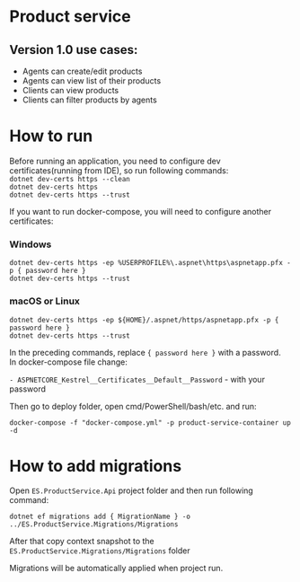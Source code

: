 # Product service

## Version 1.0 use cases:

- Agents can create/edit products
- Agents can view list of their products
- Clients can view products
- Clients can filter products by agents

# How to run

Before running an application, you need to configure dev certificates(running from IDE), so run following commands:<br />
`dotnet dev-certs https --clean`<br />
`dotnet dev-certs https`<br />
`dotnet dev-certs https --trust`<br />

If you want to run docker-compose, you will need to configure another certificates:<br />

### Windows

`dotnet dev-certs https -ep %USERPROFILE%\.aspnet\https\aspnetapp.pfx -p { password here }`<br />
`dotnet dev-certs https --trust` <br />

### macOS or Linux

`dotnet dev-certs https -ep ${HOME}/.aspnet/https/aspnetapp.pfx -p { password here }`<br />
`dotnet dev-certs https --trust`<br />

In the preceding commands, replace `{ password here }` with a password.<br />
In docker-compose file change:<br />

`- ASPNETCORE_Kestrel__Certificates__Default__Password` - with your password

Then go to deploy folder, open cmd/PowerShell/bash/etc. and run:<br />

`docker-compose -f "docker-compose.yml" -p product-service-container up -d`

# How to add migrations

Open `ES.ProductService.Api` project folder and then run following command:<br />

`dotnet ef migrations add { MigrationName } -o ../ES.ProductService.Migrations/Migrations`

After that copy context snapshot to the `ES.ProductService.Migrations/Migrations` folder

Migrations will be automatically applied when project run.
